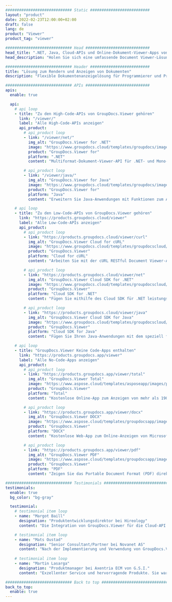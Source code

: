 ```yaml
---
############################# Static ##########################
layout: "product"
date: 2022-02-23T12:00:00+02:00
draft: false
lang: de
product: "Viewer"
product_tag: "viewer"

############################# Head ############################
head_title: ".NET, Java, Cloud-APIs und Online-Dokument-Viewer-Apps von GroupDocs"
head_description: "Holen Sie sich eine umfassende Document Viewer-Lösung für .NET-, Java- und Cloud-Anwendungen. Zeigen Sie gängige Dokumentformate online mit der einfachen Drag-and-Drop-Funktion an."

############################# Header ##########################
title: "Lösung zum Rendern und Anzeigen von Dokumenten"
description: "Flexible Dokumentenanzeigelösung für Programmierer und Profis zum Rendern und Anzeigen weit verbreiteter Dateiformate überall."

############################# APIs ############################
apis:
  enable: true

  api:
    # api loop
    - title: "Zu den High-Code-APIs von GroupDocs.Viewer gehören"
      link: "/viewer/"
      label: "Alle High-Code-APIs anzeigen"
      api_product:
        # api_product loop
        - link: "/viewer/net/"
          img_alt: "GroupDocs.Viewer for .NET"
          image: "https://www.groupdocs.cloud/templates/groupdocs/images/product-logos/groupdocs-viewer-net.png"
          product: "GroupDocs.Viewer for"
          platform: ".NET"
          content: "Multiformat-Dokument-Viewer-API für .NET- und Mono-Frameworks zum Rendern von über 190 gängigen Dateiformaten aus Ihren Anwendungen heraus."

        # api_product loop
        - link: "/viewer/java/"
          img_alt: "GroupDocs.Viewer for Java"
          image: "https://www.groupdocs.cloud/templates/groupdocs/images/product-logos/groupdocs-viewer-java.png"
          product: "GroupDocs.Viewer for"
          platform: "Java"
          content: "Erweitern Sie Java-Anwendungen mit Funktionen zum Anzeigen und Rendern von Dokumenten, um eine breite Palette von Dokumenten, Bildern und Diagrammen anzuzeigen."

    # api loop
    - title: "Zu den Low-Code-APIs von GroupDocs.Viewer gehören"
      link: "https://products.groupdocs.cloud/viewer"
      label: "Alle Low-Code-APIs anzeigen"
      api_product:
        # api_product loop
        - link: "https://products.groupdocs.cloud/viewer/curl"
          img_alt: "GroupDocs.Viewer Cloud for cURL"
          image: "https://www.groupdocs.cloud/templates/groupdocscloud/images/sdk/272x272/groupdocs_viewer-for-curl.png"
          product: "GroupDocs.Viewer"
          platform: "Cloud for cURL"
          content: "Arbeiten Sie mit der cURL RESTful Document Viewer-API, um Microsoft Office, PDF und andere gängige Dateiformate in Ihren Anwendungen schnell zu rendern und anzuzeigen."

        # api_product loop
        - link: "https://products.groupdocs.cloud/viewer/net"
          img_alt: "GroupDocs.Viewer Cloud SDK for .NET"
          image: "https://www.groupdocs.cloud/templates/groupdocscloud/images/sdk/272x272/groupdocs_viewer-for-net.png"
          product: "GroupDocs.Viewer"
          platform: "Cloud SDK for .NET"
          content: "Fügen Sie mithilfe des Cloud SDK für .NET leistungsstarke Anzeigefunktionen für Dokumentformate in .NET-Anwendungen hinzu. Zeigen Sie Dokumente in HTML, PDF oder als Bild an."

        # api_product loop
        - link: "https://products.groupdocs.cloud/viewer/java"
          img_alt: "GroupDocs.Viewer Cloud SDK for Java"
          image: "https://www.groupdocs.cloud/templates/groupdocscloud/images/sdk/272x272/groupdocs_viewer-for-java.png"
          product: "GroupDocs.Viewer"
          platform: "Cloud SDK for Java"
          content: "Fügen Sie Ihren Java-Anwendungen mit dem speziell für Java entwickelten Dokument-Viewer-SDK Funktionen für die Wiedergabe von Dokumenten mit hoher Wiedergabetreue hinzu."

    # api loop
    - title: "GroupDocs.Viewer Keine Code-Apps enthalten" 
      link: "https://products.groupdocs.app/viewer"
      label: "Alle No-Code-Apps anzeigen"
      api_product:
        # api_product loop
        - link: "https://products.groupdocs.app/viewer/total"
          img_alt: "GroupDocs.Viewer Total"
          image: "https://www.aspose.cloud/templates/asposeapp/images/products/logo/aspose_viewer-app.png"
          product: "GroupDocs.Viewer"
          platform: "Total"
          content: "Kostenlose Online-App zum Anzeigen von mehr als 190 Dateiformaten in jedem Browser Ihrer Wahl."

        # api_product loop
        - link: "https://products.groupdocs.app/viewer/docx"
          img_alt: "GroupDocs.Viewer DOCX"
          image: "https://www.aspose.cloud/templates/groupdocsapp/images/products/logo/groupdocs_words-app.png"
          product: "GroupDocs.Viewer"
          platform: "DOCX"
          content: "Kostenlose Web-App zum Online-Anzeigen von Microsoft Word-Dateien von jedem Gerät aus."

        # api_product loop
        - link: "https://products.groupdocs.app/viewer/pdf"
          img_alt: "GroupDocs.Viewer PDF"
          image: "https://www.aspose.cloud/templates/groupdocsapp/images/products/logo/groupdocs_pdf-app.png"
          product: "GroupDocs.Viewer"
          platform: "PDF"
          content: "Zeigen Sie das Portable Document Format (PDF) direkt in Ihrem Webbrowser an."

############################# Testimonials ###############################
testimonials:
  enable: true
  bg_color: "bg-gray"

  testimonial:
    # testimonial item loop
    - name: "Margot Baill"
      designation: "Produktentwicklungsdirektor bei Hireology"
      content: "Die Integration von GroupDocs.Viewer für die Cloud-API war mit ihrem fantastischen Ruby SDK einfach. Es gibt nicht viele Unternehmen, die bereit sind, mit uns an unseren Wünschen zu arbeiten. Es ist eine tolle Partnerschaft."

    # testimonial item loop
    - name: "Mats Oustad"
      designation: "Senior Consultant/Partner bei Novanet AS"
      content: "Nach der Implementierung und Verwendung von GroupDocs.Viewer für .NET im Projekt scheint es sehr gut zu funktionieren. Ich habe es mit vielen Dokumenten getestet und bisher so gut. Alles, was ich darauf geworfen habe, wird gut gerendert und sieht genauso gut aus wie in einem PDF-Viewer oder MS Word."
              
    # testimonial item loop
    - name: "Martin Lasarga"
      designation: "Produktmanager bei Axentria ECM von G.S.I."
      content: "Exzellenter Service und hervorragende Produkte. Sie waren während des GroupDocs.Viewer für .NET-Implementierungsprozesses äußerst hilfsbereit und reaktionsschnell und können sie nur wärmstens empfehlen."

############################# Back to top ###############################
back_to_top:
  enable: true
---
```

